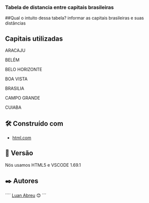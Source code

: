 ### Tabela de distancia entre capitais brasileiras

##Qual o intuito dessa tabela?
informar as capitais brasileiras e suas distâncias

## Capitais utilizadas

ARACAJU

BELÉM

BELO HORIZONTE 

BOA VISTA

BRASILIA 

CAMPO GRANDE

CUIABA



## 🛠️ Construído com
* [html.com]()


## 📌 Versão

Nós usamos HTML5 e VSCODE 1.69.1 

## ✒️ Autores
´´´´
[Luan Abreu](https://gist.github.com/luan18alencar) 😊
´´´
